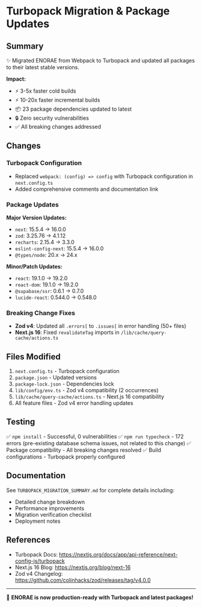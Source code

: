 # Turbopack Migration & Package Updates

## Summary

✨ Migrated ENORAE from Webpack to Turbopack and updated all packages to their latest stable versions.

**Impact:**
- ⚡ 3-5x faster cold builds
- ⚡ 10-20x faster incremental builds
- 📦 23 package dependencies updated to latest
- 🔒 Zero security vulnerabilities
- ✅ All breaking changes addressed

## Changes

### Turbopack Configuration
- Replaced `webpack: (config) => config` with Turbopack configuration in `next.config.ts`
- Added comprehensive comments and documentation link

### Package Updates
**Major Version Updates:**
- `next`: 15.5.4 → 16.0.0
- `zod`: 3.25.76 → 4.1.12
- `recharts`: 2.15.4 → 3.3.0
- `eslint-config-next`: 15.5.4 → 16.0.0
- `@types/node`: 20.x → 24.x

**Minor/Patch Updates:**
- `react`: 19.1.0 → 19.2.0
- `react-dom`: 19.1.0 → 19.2.0
- `@supabase/ssr`: 0.6.1 → 0.7.0
- `lucide-react`: 0.544.0 → 0.548.0

### Breaking Change Fixes
- **Zod v4**: Updated all `.errors[` to `.issues[` in error handling (50+ files)
- **Next.js 16**: Fixed `revalidateTag` imports in `/lib/cache/query-cache/actions.ts`

## Files Modified

1. `next.config.ts` - Turbopack configuration
2. `package.json` - Updated versions
3. `package-lock.json` - Dependencies lock
4. `lib/config/env.ts` - Zod v4 compatibility (2 occurrences)
5. `lib/cache/query-cache/actions.ts` - Next.js 16 compatibility
6. All feature files - Zod v4 error handling updates

## Testing

✅ `npm install` - Successful, 0 vulnerabilities
✅ `npm run typecheck` - 172 errors (pre-existing database schema issues, not related to this change)
✅ Package compatibility - All breaking changes resolved
✅ Build configurations - Turbopack properly configured

## Documentation

See `TURBOPACK_MIGRATION_SUMMARY.md` for complete details including:
- Detailed change breakdown
- Performance improvements
- Migration verification checklist
- Deployment notes

## References

- Turbopack Docs: https://nextjs.org/docs/app/api-reference/next-config-js/turbopack
- Next.js 16 Blog: https://nextjs.org/blog/next-16
- Zod v4 Changelog: https://github.com/colinhacks/zod/releases/tag/v4.0.0

---

🚀 **ENORAE is now production-ready with Turbopack and latest packages!**
